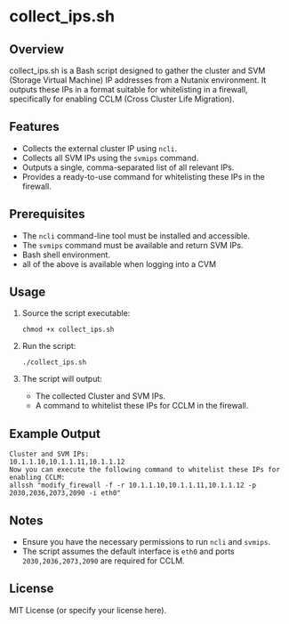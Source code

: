 # collect_ips.sh

## Overview

collect_ips.sh is a Bash script designed to gather the cluster and SVM (Storage Virtual Machine) IP addresses from a Nutanix environment. It outputs these IPs in a format suitable for whitelisting in a firewall, specifically for enabling CCLM (Cross Cluster Life Migration).

## Features

- Collects the external cluster IP using `ncli`.
- Collects all SVM IPs using the `svmips` command.
- Outputs a single, comma-separated list of all relevant IPs.
- Provides a ready-to-use command for whitelisting these IPs in the firewall.

## Prerequisites

- The `ncli` command-line tool must be installed and accessible.
- The `svmips` command must be available and return SVM IPs.
- Bash shell environment.
- all of the above is available when logging into a CVM

## Usage

1. Source the script executable:
   ```
   chmod +x collect_ips.sh
   ```

2. Run the script:
   ```
   ./collect_ips.sh
   ```

3. The script will output:
   - The collected Cluster and SVM IPs.
   - A command to whitelist these IPs for CCLM in the firewall.

## Example Output

```
Cluster and SVM IPs:
10.1.1.10,10.1.1.11,10.1.1.12
Now you can execute the following command to whitelist these IPs for enabling CCLM:
allssh "modify_firewall -f -r 10.1.1.10,10.1.1.11,10.1.1.12 -p 2030,2036,2073,2090 -i eth0"
```

## Notes

- Ensure you have the necessary permissions to run `ncli` and `svmips`.
- The script assumes the default interface is `eth0` and ports `2030,2036,2073,2090` are required for CCLM.

## License

MIT License (or specify your license here).